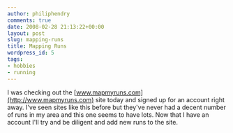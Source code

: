```yaml
---
author: philiphendry
comments: true
date: 2008-02-28 21:13:22+00:00
layout: post
slug: mapping-runs
title: Mapping Runs
wordpress_id: 5
tags:
- hobbies
- running
---
```


I was checking out the [www.mapmyruns.com](http://www.mapmyruns.com) site today and signed up for an account right away. I've seen sites like this before but they've never had a decent number of runs in my area and this one seems to have lots. Now that I have an account I'll try and be diligent and add new runs to the site.
